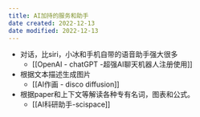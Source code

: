 ```yaml
---
title: AI加持的服务和助手
date created: 2022-12-13
date modified: 2022-12-13
---
```

- 对话，比siri，小冰和手机自带的语音助手强大很多
	- [[OpenAI - chatGPT -超强AI聊天机器人注册使用]]
- 根据文本描述生成图片
	- [[AI作画 - disco diffusion]]
- 根据paper和上下文等解读各种专有名词，图表和公式。
	- [[AI科研助手-scispace]]
